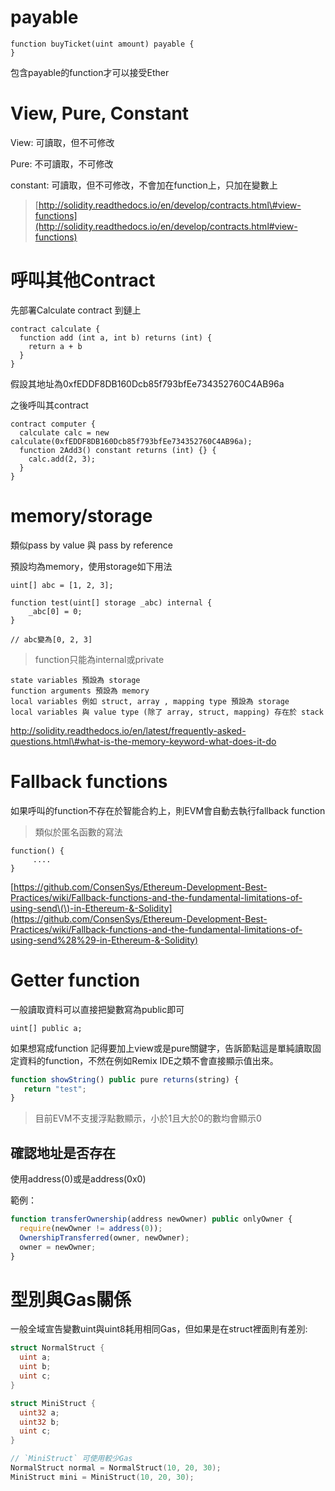 # payable

```
function buyTicket(uint amount) payable {
}
```

包含payable的function才可以接受Ether

# View, Pure, Constant

View: 可讀取，但不可修改

Pure: 不可讀取，不可修改

constant: 可讀取，但不可修改，不會加在function上，只加在變數上

> [http://solidity.readthedocs.io/en/develop/contracts.html\#view-functions](http://solidity.readthedocs.io/en/develop/contracts.html#view-functions)

# 呼叫其他Contract

先部署Calculate contract 到鏈上

```
contract calculate {
  function add (int a, int b) returns (int) {
    return a + b
  }
}
```

假設其地址為0xfEDDF8DB160Dcb85f793bfEe734352760C4AB96a

之後呼叫其contract

```
contract computer {
  calculate calc = new calculate(0xfEDDF8DB160Dcb85f793bfEe734352760C4AB96a);
  function 2Add3() constant returns (int) {} {
    calc.add(2, 3);
  }
}
```

# memory/storage

類似pass by value 與 pass by reference

預設均為memory，使用storage如下用法

```
uint[] abc = [1, 2, 3];

function test(uint[] storage _abc) internal {
    _abc[0] = 0;
}

// abc變為[0, 2, 3]
```

> function只能為internal或private

```
state variables 預設為 storage
function arguments 預設為 memory 
local variables 例如 struct, array , mapping type 預設為 storage
local variables 與 value type (除了 array, struct, mapping) 存在於 stack
```

http://solidity.readthedocs.io/en/latest/frequently-asked-questions.html\#what-is-the-memory-keyword-what-does-it-do

# Fallback functions

如果呼叫的function不存在於智能合約上，則EVM會自動去執行fallback function

> 類似於匿名函數的寫法

```
function() {
     ....
}
```

[https://github.com/ConsenSys/Ethereum-Development-Best-Practices/wiki/Fallback-functions-and-the-fundamental-limitations-of-using-send\(\)-in-Ethereum-&-Solidity](https://github.com/ConsenSys/Ethereum-Development-Best-Practices/wiki/Fallback-functions-and-the-fundamental-limitations-of-using-send%28%29-in-Ethereum-&-Solidity)

# Getter function

一般讀取資料可以直接把變數寫為public即可

```
uint[] public a;
```

如果想寫成function 記得要加上view或是pure關鍵字，告訴節點這是單純讀取固定資料的function，不然在例如Remix IDE之類不會直接顯示值出來。

```js
function showString() public pure returns(string) {
   return "test";
}
```

> 目前EVM不支援浮點數顯示，小於1且大於0的數均會顯示0

## 確認地址是否存在

使用address\(0\)或是address\(0x0\)

範例：

```js
function transferOwnership(address newOwner) public onlyOwner {
  require(newOwner != address(0));
  OwnershipTransferred(owner, newOwner);
  owner = newOwner;
}
```

# 型別與Gas關係

一般全域宣告變數uint與uint8耗用相同Gas，但如果是在struct裡面則有差別:

```go
struct NormalStruct {
  uint a;
  uint b;
  uint c;
}

struct MiniStruct {
  uint32 a;
  uint32 b;
  uint c;
}

// `MiniStruct` 可使用較少Gas
NormalStruct normal = NormalStruct(10, 20, 30);
MiniStruct mini = MiniStruct(10, 20, 30);
```



